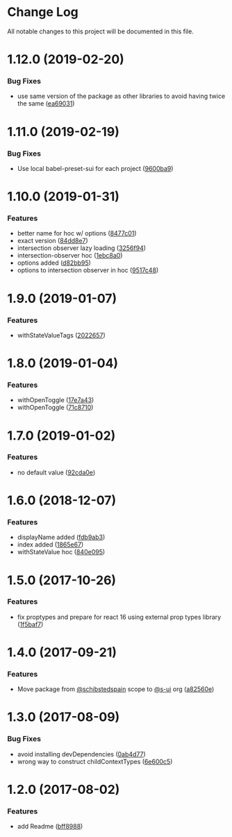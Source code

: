 # Change Log

All notable changes to this project will be documented in this file.

<a name="1.12.0"></a>
# 1.12.0 (2019-02-20)


### Bug Fixes

* use same version of the package as other libraries to avoid having twice the same ([ea69031](https://github.com/SUI-Components/sui/commit/ea69031))



<a name="1.11.0"></a>
# 1.11.0 (2019-02-19)


### Bug Fixes

* Use local babel-preset-sui for each project ([9600ba9](https://github.com/SUI-Components/sui/commit/9600ba9))



<a name="1.10.0"></a>
# 1.10.0 (2019-01-31)


### Features

* better name for hoc w/ options ([8477c01](https://github.com/SUI-Components/sui/commit/8477c01))
* exact version ([84dd8e7](https://github.com/SUI-Components/sui/commit/84dd8e7))
* intersection observer lazy loading ([3256f94](https://github.com/SUI-Components/sui/commit/3256f94))
* intersection-observer hoc ([1ebc8a0](https://github.com/SUI-Components/sui/commit/1ebc8a0))
* options added ([d82bb95](https://github.com/SUI-Components/sui/commit/d82bb95))
* options to intersection observer in hoc ([9517c48](https://github.com/SUI-Components/sui/commit/9517c48))



<a name="1.9.0"></a>
# 1.9.0 (2019-01-07)


### Features

* withStateValueTags ([2022657](https://github.com/SUI-Components/sui/commit/2022657))



<a name="1.8.0"></a>
# 1.8.0 (2019-01-04)


### Features

* withOpenToggle ([17e7a43](https://github.com/SUI-Components/sui/commit/17e7a43))
* withOpenToggle ([71c8710](https://github.com/SUI-Components/sui/commit/71c8710))



<a name="1.7.0"></a>
# 1.7.0 (2019-01-02)


### Features

* no default value ([92cda0e](https://github.com/SUI-Components/sui/commit/92cda0e))



<a name="1.6.0"></a>
# 1.6.0 (2018-12-07)


### Features

* displayName added ([fdb9ab3](https://github.com/SUI-Components/sui/commit/fdb9ab3))
* index added ([1865e67](https://github.com/SUI-Components/sui/commit/1865e67))
* withStateValue hoc ([840e095](https://github.com/SUI-Components/sui/commit/840e095))



<a name="1.5.0"></a>
# 1.5.0 (2017-10-26)


### Features

* fix proptypes and prepare for react 16 using external prop types library ([1f5baf7](https://github.com/SUI-Components/sui/commit/1f5baf7))



<a name="1.4.0"></a>
# 1.4.0 (2017-09-21)


### Features

* Move package from [@schibstedspain](https://github.com/schibstedspain) scope to [@s-ui](https://github.com/s-ui) org ([a82560e](https://github.com/SUI-Components/sui/commit/a82560e))



<a name="1.3.0"></a>
# 1.3.0 (2017-08-09)


### Bug Fixes

* avoid installing devDependencies ([0ab4d77](https://github.com/SUI-Components/sui/commit/0ab4d77))
* wrong way to construct childContextTypes ([6e600c5](https://github.com/SUI-Components/sui/commit/6e600c5))



<a name="1.2.0"></a>
# 1.2.0 (2017-08-02)


### Features

* add Readme ([bff8988](https://github.com/SUI-Components/sui/commit/bff8988))



